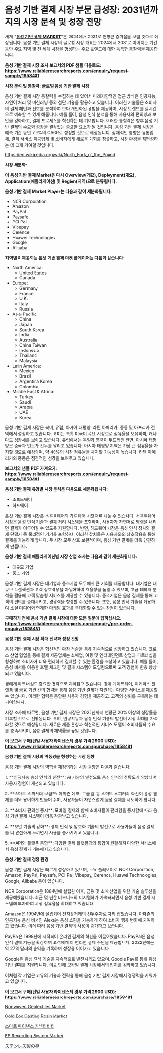 <p><h1>음성 기반 결제 시장 부문 급성장: 2031년까지의 시장 분석 및 성장 전망</h1></p><p>세계 "<strong><a href="https://www.reliableresearchreports.com/voice-based-payments-r1858481">음성 기반 결제 MARKET</a></strong>"은 2024에서 2031로 연평균 증가율을 보일 것으로 예상됩니다. 음성 기반 결제 시장의 글로벌 시장 개요는 2024에서 2031로 이어지는 기간 동안 주요 지역 및 전 세계 시장을 형성하는 주요 트렌드에 대한 독특한 통찰력을 제공합니다.</p>
<p><strong>음성 기반 결제 시장 조사 보고서의 PDF 샘플 다운로드: <a href="https://www.reliableresearchreports.com/enquiry/request-sample/1858481">https://www.reliableresearchreports.com/enquiry/request-sample/1858481</a></strong></p>
<p><strong>시장 분석 및 통찰력: 글로벌 음성 기반 결제 시장</strong></p>
<p><p>음성 기반 결제 시장 통찰력을 수집하는 데 있어서 미래지향적인 접근 방식은 인공지능, 자연어 처리 및 머신러닝 등의 첨단 기술을 활용하고 있습니다. 이러한 기술들은 소비자의 결제 패턴과 선호를 분석하여 보다 개인화된 경험을 제공하며, 시장 트렌드를 실시간으로 예측할 수 있게 해줍니다. 예를 들어, 음성 인식 분석을 통해 사용자의 편의성과 보안을 강화하고, 결제 프로세스를 혁신하는 데 기여합니다. 이러한 통찰력은 향후 음성 기반 결제의 수요와 성장을 결정짓는 중요한 요소가 될 것입니다. 음성 기반 결제 시장은 예측 기간 동안 7.9%의 CAGR로 성장할 것으로 예상됩니다. 잠재적인 영향은 유통업체, 결제 서비스 제공업체 및 소비자에게 새로운 기회를 창출하고, 시장 환경을 재편성하는 데 크게 기여할 것입니다.</p></p>
<p><a href="%7CAUTHORITHY_DOMAIN_URL%7C">https://en.wikipedia.org/wiki/North_Fork_of_the_Pound</a></p>
<p><strong>시장 세분화:</strong></p>
<p><strong>이 음성 기반 결제 Market은 다시 Overview(개요), Deployment(개요), Application(애플리케이션) 및 Region(지역)으로 분류됩니다.</strong></p>
<p><strong>음성 기반 결제 Market Player는 다음과 같이 세분화됩니다:</strong></p>
<p><ul><li>NCR Corporation</li><li>Amazon</li><li>PayPal</li><li>Paysafe</li><li>PCI Pal</li><li>Vibepay</li><li>Cerence</li><li>Huawei Technologies</li><li>Google</li><li>Alibaba</li></ul></p>
<p><strong>지역별로 제공되는 음성 기반 결제 마켓 플레이어는 다음과 같습니다:</strong></p>
<p><ul>
    <li>
        North America:
        <ul>
            <li>United States</li>
            <li>Canada</li>
        </ul>
    </li>
    <li>
        Europe:
        <ul>
            <li>Germany</li>
            <li>France</li>
            <li>U.K.</li>
            <li>Italy</li>
            <li>Russia</li>
        </ul>
    </li>
    <li>
        Asia-Pacific:
        <ul>
            <li>China</li>
            <li>Japan</li>
            <li>South Korea</li>
            <li>India</li>
            <li>Australia</li>
            <li>China Taiwan</li>
            <li>Indonesia</li>
            <li>Thailand</li>
            <li>Malaysia</li>
        </ul>
    </li>
    <li>
        Latin America:
        <ul>
            <li>Mexico</li>
            <li>Brazil</li>
            <li>Argentina Korea</li>
            <li>Colombia</li>
        </ul>
    </li>
    <li>
        Middle East & Africa:
        <ul>
            <li>Turkey</li>
            <li>Saudi</li>
            <li>Arabia</li>
            <li>UAE</li>
            <li>Korea</li>
        </ul>
    </li>
    </ul></p>
<p><p>음성 기반 결제 시장은 북미, 유럽, 아시아 태평양, 라틴 아메리카, 중동 및 아프리카 전역에서 성장하고 있습니다. 북미는 특히 미국이 주요 시장으로 점유율을 보유하며, 캐나다도 성장세를 보이고 있습니다. 유럽에서는 독일과 영국이 두드러진 반면, 아시아 태평양은 중국과 인도가 선두를 달리고 있습니다. 아시아 태평양 지역은 가장 큰 점유율을 차지할 것으로 예상되며, 약 40%의 시장 점유율을 차지할 가능성이 높습니다. 라틴 아메리카와 중동은 점진적인 성장을 보여주고 있습니다.</p></p>
<p><strong>보고서의 샘플 PDF 가져오기: <a href="https://www.reliableresearchreports.com/enquiry/request-sample/1858481">https://www.reliableresearchreports.com/enquiry/request-sample/1858481</a></strong></p>
<p><strong>음성 기반 결제 유형별 시장 분석은 다음으로 세분화됩니다:</strong></p>
<p><ul><li>소프트웨어</li><li>하드웨어</li></ul></p>
<p><p>음성 기반 결제 시장은 소프트웨어와 하드웨어 시장으로 나눌 수 있습니다. 소프트웨어 시장은 음성 인식 기술과 결제 처리 시스템을 포함하며, 사용자가 자연어로 명령을 내리면 결제가 이루어질 수 있도록 지원합니다. 반면, 하드웨어 시장은 음성 인식 장치와 결제 단말기 등 물리적인 기기를 포함하며, 이러한 장치들은 사용자와의 상호작용을 통해 결제를 가능하게 합니다. 두 시장 모두 상호 보완적이며, 음성 기반 결제를 더욱 간편하게 만듭니다.</p></p>
<p><strong>음성 기반 결제 애플리케이션별 시장 산업 조사는 다음과 같이 세분화됩니다:</strong></p>
<p><ul><li>대규모 기업</li><li>중소 기업</li></ul></p>
<p><p>음성 기반 결제 시장은 대기업과 중소기업 모두에게 큰 기회를 제공합니다. 대기업은 대규모 트랜잭션과 고객 상호작용을 자동화하여 효율성을 높일 수 있으며, 고급 데이터 분석을 활용해 고객 맞춤형 서비스를 제공할 수 있습니다. 중소기업은 음성 결제를 통해 고객의 편의를 증대시키고, 경쟁력을 향상할 수 있습니다. 또한, 음성 인식 기술을 이용하여 소셜 미디어와 연계한 마케팅 효과를 극대화할 수 있는 장점이 있습니다.</p></p>
<p><strong>구매하기 전에 음성 기반 결제 시장에 대한 모든 질문에 답하십시오. <a href="https://www.reliableresearchreports.com/enquiry/pre-order-enquiry/1858481">https://www.reliableresearchreports.com/enquiry/pre-order-enquiry/1858481</a></strong></p>
<p><strong>음성 기반 결제 시장 확대 전략과 성장 전망</strong></p>
<p><p>음성 기반 결제 시장은 혁신적인 확장 전술을 통해 지속적으로 성장하고 있습니다. 크로스 산업 협업을 통해 결제 제공업체는 소매업, 여행 및 엔터테인먼트 산업과 파트너십을 형성하여 소비자가 더욱 편리하게 결제할 수 있는 환경을 조성하고 있습니다. 예를 들어, 음성 비서를 이용한 호텔 체크인 및 결제 시스템이 도입됨으로써 고객 경험이 한층 향상되고 있습니다.</p><p>생태계 파트너십도 중요한 전략으로 자리잡고 있습니다. 결제 게이트웨이, 이커머스 플랫폼 및 금융 기관 간의 협력을 통해 음성 기반 결제가 지원되는 다양한 서비스를 제공할 수 있습니다. 이러한 협력은 통합된 사용자 경험을 제공하고, 고객의 신뢰를 구축하는 데 기여합니다.</p><p>시장 조사에 따르면, 음성 기반 결제 시장은 2025년까지 연평균 20% 이상의 성장률을 기록할 것으로 전망됩니다. 특히, 인공지능과 음성 인식 기술의 발전이 시장 확대를 가속화할 것으로 예상됩니다. 새로운 제품 론칭과 혁신적인 서비스 모델이 소비자들의 수요를 충족시키며, 음성 결제의 채택률을 높일 것입니다.</p></p>
<p><strong>이 보고서 구매(단일 사용자 라이센스의 경우 가격 2900 USD): <a href="https://www.reliableresearchreports.com/purchase/1858481">https://www.reliableresearchreports.com/purchase/1858481</a></strong></p>
<p><strong>음성 기반 결제 시장의 역동성을 형성하는 시장 동향</strong></p>
<p><p>음성 기반 결제 시장의 역학을 재정의하는 시장 동향은 다음과 같습니다:</p><p>1. **인공지능 음성 인식의 발전**: AI 기술의 발전으로 음성 인식의 정확도가 향상되어 사용자 경험이 개선되고 있습니다.</p><p>2. **스마트 스피커의 보급**: 아마존 에코, 구글 홈 등 스마트 스피커의 확산이 음성 결제를 더욱 용이하게 만들어 주며, 사용자들이 자연스럽게 음성 결제를 시도하게 합니다.</p><p>3. **소비자 편의성 중시**: 모바일 결제와 함께 소비자들이 편리함을 중시함에 따라 음성 기반 결제 시스템이 더욱 각광받고 있습니다.</p><p>4. **보안 기술의 강화**: 생체 인식 및 암호화 기술의 발전으로 사용자들이 음성 결제를 더 안전하게 느끼면서 사용을 증가시키고 있습니다.</p><p>5. **API와 플랫폼 통합**: 다양한 결제 플랫폼과의 통합이 원활해져 다양한 서비스에서 음성 결제가 가능해지고 있습니다.</p></p>
<p><strong>음성 기반 결제 경쟁 환경</strong></p>
<p><p>음성 기반 결제 시장은 빠르게 성장하고 있으며, 주요 플레이어로 NCR Corporation, Amazon, PayPal, Paysafe, PCI Pal, Vibepay, Cerence, Huawei Technologies, Google, Alibaba 등이 있습니다.</p><p>NCR Corporation은 1884년에 설립된 이후, 금융 및 소매 산업을 위한 기술 솔루션을 제공해왔습니다. 최근 몇 년간 비즈니스의 디지털화가 가속화되면서 음성 기반 결제 시스템에 투자하여 시장 점유율을 확대하고 있습니다.</p><p>Amazon은 1994년에 설립되어 전자상거래의 선두주자로 자리 잡았습니다. 아마존의 인공지능 음성 비서인 Alexa는 음성 쇼핑을 가능하게 하여 소비자 행동 변화에 기여하고 있습니다. 이에 따라 음성 기반 결제의 사용이 증가하고 있습니다.</p><p>PayPal은 1998년에 시작되어 온라인 결제의 혁신을 이끌어왔습니다. PayPal은 음성 인식 결제 기능을 확장하여 고객에게 더 편리한 결제 수단을 제공합니다. 2022년에는 약 27억 달러의 순익을 기록하며 성장을 이어가고 있습니다.</p><p>Google은 음성 인식 기술을 지속적으로 발전시키고 있으며, Google Pay를 통해 음성 기반 결제를 지원합니다. 이로 인해 모바일 결제 시장에서의 입지를 강화하고 있습니다.</p><p>이처럼 각 기업은 고유의 기술과 전략을 통해 음성 기반 결제 시장에서 경쟁력을 키워가고 있습니다.</p></p>
<p><strong>이 보고서 구매(단일 사용자 라이센스의 경우 가격 2900 USD): <a href="https://www.reliableresearchreports.com/purchase/1858481">https://www.reliableresearchreports.com/purchase/1858481</a></strong></p>
<p><p><a href="https://issuu.com/reportprime-2/docs/nonwoven-geotextiles-market-size-20_34a50d6b1959ca">Nonwoven Geotextiles Market</a></p><p><a href="https://github.com/vimar16th/Market-Research-Report-List-6/blob/main/cold-box-casting-resin-market.md">Cold Box Casting Resin Market</a></p><p><a href="https://github.com/laholand/Market-Research-Report-List-6/blob/main/5498055108290.md">스마트 파이낸스 커넥티비티</a></p><p><a href="https://www.linkedin.com/pulse/ep-recording-system-market-global-regional-analysis-focus-owwce?trackingId=gl4nSJO9Tmi1zuaRLeNVLQ%3D%3D">EP Recording System Market</a></p><p><a href="https://medium.com/@mares423/%E3%82%B9%E3%83%86%E3%83%B3%E3%83%AC%E3%82%B9%E3%82%B9%E3%83%81%E3%83%BC%E3%83%AB%E6%A8%BD%E3%81%AE%E5%B8%82%E5%A0%B4%E8%A6%8F%E6%A8%A1-%E3%82%B5%E3%82%A4%E3%82%BA%E5%88%A5-30l%E4%BB%A5%E4%B8%8A-30-50l-50l%E6%9C%AA%E6%BA%80-%E8%A3%BD%E5%93%81%E5%88%A5-%E3%82%A2%E3%83%AB%E3%82%B3%E3%83%BC%E3%83%AB%E9%A3%B2%E6%96%99-%E9%9D%9E%E3%82%A2%E3%83%AB%E3%82%B3%E3%83%BC%E3%83%AB%E9%A3%B2%E6%96%99-%E3%82%B0%E3%83%AD%E3%83%BC%E3%83%90%E3%83%AB%E6%A5%AD%E7%95%8C%E5%88%86%E6%9E%90-%E3%82%B7%E3%82%A7%E3%82%A2-%E6%88%90%E9%95%B7-%E3%83%88%E3%83%AC%E3%83%B3%E3%83%89-%E3%81%8A%E3%82%88%E3%81%B32024%E5%B9%B4%E3%81%8B%E3%82%892031%E5%B9%B4-ce0680d5790d">ステンレス製の樽</a></p></p>